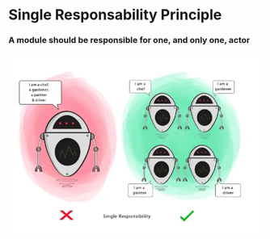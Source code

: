 # Single Responsability Principle

### A module should be responsible for one, and only one, actor

![Screenshot](Single%20Responsability%20Principle.png)